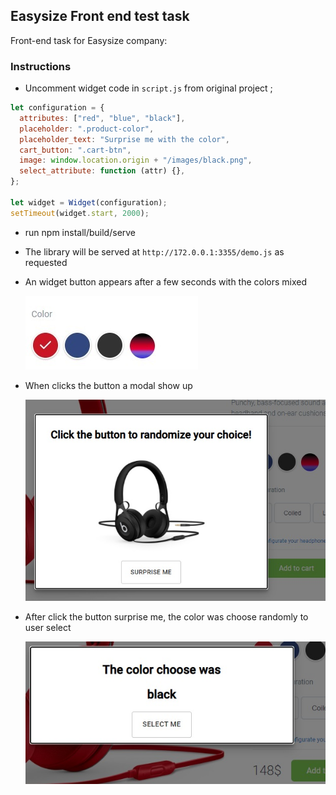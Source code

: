 ## Easysize Front end test task

Front-end task for Easysize company:

### Instructions

- Uncomment widget code in `script.js` from original project ;

```js
let configuration = {
  attributes: ["red", "blue", "black"],
  placeholder: ".product-color",
  placeholder_text: "Surprise me with the color",
  cart_button: ".cart-btn",
  image: window.location.origin + "/images/black.png",
  select_attribute: function (attr) {},
};

let widget = Widget(configuration);
setTimeout(widget.start, 2000);
```

- run npm install/build/serve
- The library will be served at `http://172.0.0.1:3355/demo.js` as requested
- An widget button appears after a few seconds with the colors mixed

  ![Screenshot](gitButton.jpg)

- When clicks the button a modal show up

  ![Screenshot](gitModal.jpg)

- After click the button surprise me, the color was choose randomly to user select

  ![Screenshot](gitModal2.jpg)
